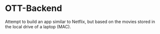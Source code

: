 # OTT-Backend

Attempt to build an app similar to Netflix, but based on the movies stored in the local drive of a laptop (MAC).
